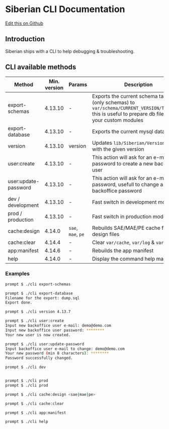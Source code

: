 # Siberian CLI Documentation

[Edit this on Github](https://github.com/Xtraball/SiberianCMS-Doc/edit/master/docs/cli/siberian.md)

## Introduction

Siberian ships with a CLI to help debugging & troubleshooting.

## CLI available methods

|Method|Min. version|Params|Description|
|------|------------|------|-----------|
|export-schemas|4.13.10|-|Exports the current schema tables (only schemas) to `var/schema/CURRENT_VERSION/TABLE.php` this is useful to prepare db files for your custom modules|
|export-database|4.13.10|-|Exports the current mysql database|
|version|4.13.10|version|Updates `lib/Siberian/Version.php` with the given version|
|user:create|4.13.10|-|This action will ask for an e-mail and a password to create a new backoffice user|
|user:update-password|4.13.10|-|This action will ask for an e-mail and a password, usefull to change a lost backoffice password|
|dev / development|4.13.10|-|Fast switch in development mode|
|prod / production|4.13.10|-|Fast switch in production mode|
|cache:design|4.14.0|`sae`, `mae`, `pe`|Rebuilds SAE/MAE/PE cache for design files|
|cache:clear|4.14.4|-|Clear `var/cache`, `var/log` & `var/tmp`|
|app:manifest|4.14.6|-|Rebuilds the app manifest|
|help|4.14.0|-|Display the command help manual|

### Examples

```bash
prompt $ ./cli export-schemas

prompt $ ./cli export-database
Filename for the export: dump.sql
Export done.

prompt $ ./cli version 4.13.7

prompt $ ./cli user:create
Input new backoffice user e-mail: demo@demo.com
Input new backoffice user password: ********
Your new user is now created.

prompt $ ./cli user:update-password
Input backoffice user e-mail to change: demo@demo.com
Your new password (min 8 characters): ********
Password successfully changed.

prompt $ ./cli dev


prompt $ ./cli prod
prompt $ ./cli prod

prompt $ ./cli cache:design <sae|mae|pe>

prompt $ ./cli cache:clear

prompt $ ./cli app:manifest

prompt $ ./cli help
```